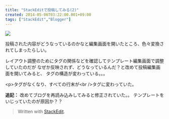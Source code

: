```yaml
---
title: "StackEditで投稿してみる(2)"
created: 2014-05-06T03:22:00.001+09:00
tags: ["StackEdit","Blogger"]
---
```

[![](http://3.bp.blogspot.com/-mh9tel09olk/U2i7G93YPJI/AAAAAAAAMvQ/47PTRDs7jSg/s320/2014-05-06+14.00.42.png)](http://3.bp.blogspot.com/-mh9tel09olk/U2i7G93YPJI/AAAAAAAAMvQ/47PTRDs7jSg/s1600/2014-05-06+14.00.42.png)

投稿された内容がどうなっているのかなと編集画面を開いたところ、色々変換されてしまったらしい。

レイアウト調整のためにタグの関係などを確認してテンプレート編集画面で調整していたのだが
なぜか反映されず、どうなっているんだ？と改めて投稿編集画面を開いてみると、
タグの構造が変わっている。。。

&lt;p&gt;タグがなくなり、すべての行末が&lt;br /&gt;タグに変わっていた。

**追記：**
改めてブログを再読み込みしてみると修正されていた。。
テンプレートをいじっていたのが原因か？？

> Written with [StackEdit](https://stackedit.io/).
